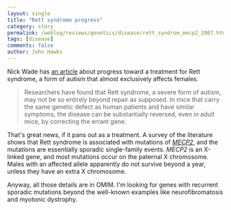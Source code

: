 ```yaml
---
layout: single 
title: "Rett syndrome progress" 
category: story
permalink: /weblog/reviews/genetics/disease/rett_syndrom_mecp2_2007.html
tags: [disease] 
comments: false 
author: John Hawks 
---
```



<p>
Nick Wade has <a href="http://www.nytimes.com/2007/02/20/health/20rett.html?_r=1&ref=science&oref=slogin">an article</a> about progress toward a treatment for Rett syndrome, a form of autism that almost exclusively affects females. 
</p>

<blockquote>Researchers have found that Rett syndrome, a severe form of autism, may not be so entirely beyond repair as supposed. In mice that carry the same genetic defect as human patients and have similar symptoms, the disease can be substantially reversed, even in adult mice, by correcting the errant gene.</blockquote>

<p>
That's great news, if it pans out as a treatment. A survey of the literature shows that Rett syndrome is associated with mutations of <a href="http://www.ncbi.nlm.nih.gov/entrez/dispomim.cgi?id=300005"><i>MECP2</i></a>, and the mutations are essentially sporadic single-family events. <i>MECP2</i> is an X-linked gene, and most mutations occur on the paternal X chromosome. Males with an affected allele apparently do not survive beyond a year, unless they have an extra X chromosome. 
</p>

<p>
Anyway, all those details are in OMIM. I'm looking for genes with recurrent sporadic mutations beyond the well-known examples like neurofibromatosis and myotonic dystrophy. 
</p>

